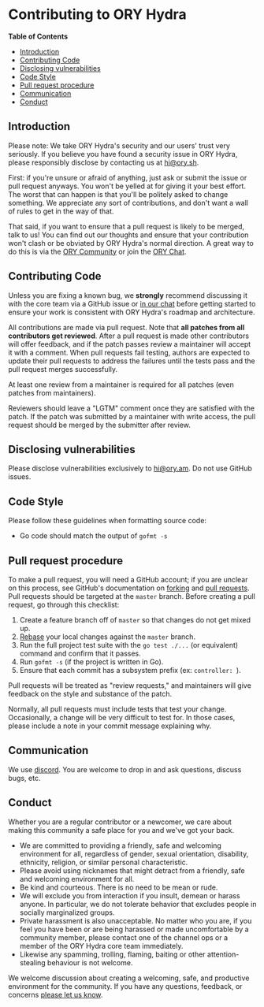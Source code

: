 # Contributing to ORY Hydra

<!-- START doctoc generated TOC please keep comment here to allow auto update -->
<!-- DON'T EDIT THIS SECTION, INSTEAD RE-RUN doctoc TO UPDATE -->
**Table of Contents**

- [Introduction](#introduction)
- [Contributing Code](#contributing-code)
- [Disclosing vulnerabilities](#disclosing-vulnerabilities)
- [Code Style](#code-style)
- [Pull request procedure](#pull-request-procedure)
- [Communication](#communication)
- [Conduct](#conduct)

<!-- END doctoc generated TOC please keep comment here to allow auto update -->

## Introduction

Please note: We take ORY Hydra's security and our users' trust very seriously. If you believe you have found a
security issue in ORY Hydra, please responsibly disclose by contacting us at hi@ory.sh.

First: if you're unsure or afraid of anything, just ask or submit the issue or pull request anyways. You won't be
yelled at for giving it your best effort. The worst that can happen is that you'll be politely asked to change
something. We appreciate any sort of contributions, and don't want a wall of rules to get in the way of that.

That said, if you want to ensure that a pull request is likely to be merged, talk to us! You can find out our thoughts
and ensure that your contribution won't clash or be obviated by ORY Hydra's normal direction. A great way to do this is via
the [ORY Community](https://community.ory.sh/) or join the [ORY Chat](https://www.ory.sh/chat).

## Contributing Code

Unless you are fixing a known bug, we **strongly** recommend discussing it with the core team via a GitHub issue or
[in our chat](https://www.ory.sh/chat) before getting started to ensure your work is consistent with
ORY Hydra's roadmap and architecture.

All contributions are made via pull request. Note that **all patches from all contributors get reviewed**. After a pull
request is made other contributors will offer feedback, and if the patch passes review a maintainer will accept it with
a comment. When pull requests fail testing, authors are expected to update their pull requests to address the failures
until the tests pass and the pull request merges successfully.

At least one review from a maintainer is required for all patches (even patches from maintainers).

Reviewers should leave a "LGTM" comment once they are satisfied with the patch. If the patch was submitted by a
maintainer with write access, the pull request should be merged by the submitter after review.

## Disclosing vulnerabilities

Please disclose vulnerabilities exclusively to [hi@ory.am](mailto:hi@ory.am). Do not use GitHub issues.

## Code Style

Please follow these guidelines when formatting source code:

* Go code should match the output of `gofmt -s`

## Pull request procedure

To make a pull request, you will need a GitHub account; if you are unclear on this process, see GitHub's
documentation on [forking](https://help.github.com/articles/fork-a-repo) and [pull requests](https://help.github.com/articles/using-pull-requests).
Pull requests should be targeted at the `master` branch. Before creating a pull request, go through this checklist:

1. Create a feature branch off of `master` so that changes do not get mixed up.
1. [Rebase](http://git-scm.com/book/en/Git-Branching-Rebasing) your local changes against the `master` branch.
1. Run the full project test suite with the `go test ./...` (or equivalent) command and confirm that it passes.
1. Run `gofmt -s` (if the project is written in Go).
1. Ensure that each commit has a subsystem prefix (ex: `controller: `).

Pull requests will be treated as "review requests," and maintainers will give feedback on the style and substance of the patch.

Normally, all pull requests must include tests that test your change. Occasionally, a change will
be very difficult to test for. In those cases, please include a note in your commit message explaining why.

## Communication

We use [discord](https://www.ory.sh/chat). You are welcome to drop in and ask questions, discuss bugs, etc.

## Conduct

Whether you are a regular contributor or a newcomer, we care about making this community a safe place for you and
we've got your back.

* We are committed to providing a friendly, safe and welcoming environment for all, regardless of gender,
    sexual orientation, disability, ethnicity, religion, or similar personal characteristic.
* Please avoid using nicknames that might detract from a friendly, safe and welcoming environment for all.
* Be kind and courteous. There is no need to be mean or rude.
* We will exclude you from interaction if you insult, demean or harass anyone. In particular, we do not tolerate
    behavior that excludes people in socially marginalized groups.
* Private harassment is also unacceptable. No matter who you are, if you feel you have been or are being harassed or
    made uncomfortable by a community member, please contact one of the channel ops or a member of the ORY
    Hydra core team immediately.
* Likewise any spamming, trolling, flaming, baiting or other attention-stealing behaviour is not welcome.

We welcome discussion about creating a welcoming, safe, and productive environment for the community. If you have any questions, feedback, or concerns [please let us know](https://www.ory.sh/chat).
